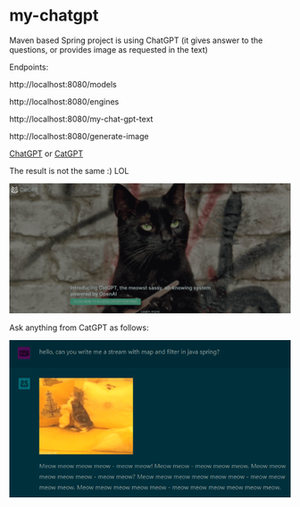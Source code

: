 # my-chatgpt
Maven based Spring project is using ChatGPT (it gives answer to the questions, or provides image as requested in the text)

Endpoints: 

http://localhost:8080/models

http://localhost:8080/engines

http://localhost:8080/my-chat-gpt-text

http://localhost:8080/generate-image

[ChatGPT](https://chat.openai.com/) or [CatGPT](https://www.cat-gpt.com/)

The result is not the same :) LOL

![img.png](img.png)

Ask anything from CatGPT as follows:

![img_1.png](img_1.png)

